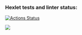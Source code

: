 ### Hexlet tests and linter status:
[![Actions Status](https://github.com/IamYelena/python-project-49/workflows/hexlet-check/badge.svg)](https://github.com/IamYelena/python-project-49/actions)


<a href="https://asciinema.org/a/eFmpzTEmKxJ6GIp2xDKxdIGn3" target="_blank"><img src="https://asciinema.org/a/eFmpzTEmKxJ6GIp2xDKxdIGn3.svg" /></a>
